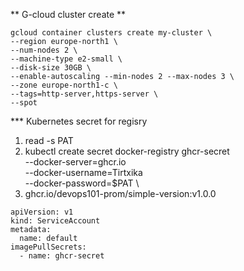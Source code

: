 ** G-cloud cluster create **
```
gcloud container clusters create my-cluster \
--region europe-north1 \
--num-nodes 2 \
--machine-type e2-small \
--disk-size 30GB \
--enable-autoscaling --min-nodes 2 --max-nodes 3 \
--zone europe-north1-c \
--tags=http-server,https-server \
--spot
```
*** Kubernetes secret for regisry
1. read -s PAT
2. kubectl create secret docker-registry ghcr-secret \
  --docker-server=ghcr.io\
  --docker-username=Tirtxika \
  --docker-password=$PAT \
3. ghcr.io/devops101-prom/simple-version:v1.0.0

```
apiVersion: v1
kind: ServiceAccount
metadata:
  name: default
imagePullSecrets:
  - name: ghcr-secret
```
